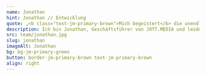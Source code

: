 ```yaml
---
name: Jonathan
hint: Jonathan // Entwicklung
quote: „<b class="text-jm-primary-brown">Mich begeistert</b> die unendliche Kreativität, mit meinen Händen und meinem MacBook <b>die Welt zu bereichern.</b>“
description: Ich bin Jonathan, Geschäftsführer von JOTT.MEDIA und leidenschaftlicher Entwickler und Programmierer. Meine Ausbildung zum Mediengestalter und die Auszeichnung als Deutscher Meister im Webdesign haben mir den Weg in die Welt der digitalen Kreativität geebnet. Mit einer Zertifizierung in Vue bringe ich technisches Know-how und innovative Ideen in jedes Projekt ein. In meiner Freizeit trainiere ich meinen Hund und verbringe wertvolle Zeit mit meiner Familie. „Mich begeistert die unendliche Kreativität, mit meinen Händen und meinem MacBook die Welt zu bereichern.“ Diese Begeisterung treibt mich an, stets neue und kreative Lösungen zu entwickeln und unsere Kunden zu begeistern.
src: team/jonathan.jpg
slug: jonathan
imageAlt: Jonathan
bg: bg-jm-primary-green
button: border-jm-primary-brown text-jm-primary-brown
align: right
---
```

